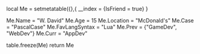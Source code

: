 local Me = setmetatable({},{
    __index = {IsFriend = true}
}

Me.Name = "W. David"
Me.Age = 15
Me.Location = "McDonald's"
Me.Case = "PascalCase"
Me.FavLangSyntax = "Lua"
Me.Prev = {"GameDev", "WebDev"}
Me.Curr = "AppDev"

table.freeze(Me)
return Me
